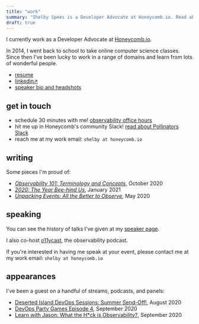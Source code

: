 ```yaml
---
title: "work"
summary: "Shelby Spees is a Developer Advocate at Honeycomb.io. Read about her work."
draft: true
---
```


I currently work as a Developer Advocate at [Honeycomb.io](https://honeycomb.io/).

In 2014, I went back to school to take online computer science classes.
Since then I've been lucky to work in a range of domains and learn from lots of wonderful people.

- [resume](/resume/)
- [linkedin↗️](https://linkedin.com/in/shelbyspees/)
- [speaker bio and headshots](https://speaking.shelbyspees.com/bio)

## get in touch

- schedule 30 minutes with me! [observability office hours](https://honeycomb.io/meet/shelby/)
- hit me up in Honeycomb's community Slack! [read about Pollinators Slack](https://www.honeycomb.io/blog/spread-the-love-appreciating-our-pollinators-community/)
- reach me at my work email: `shelby at honeycomb.io`

## writing

Some pieces I'm proud of:

- [*Observability 101: Terminology and Concepts*](https://www.honeycomb.io/blog/observability-101-terminology-and-concepts), October 2020
- [*2020: The Year Bee-hind Us*](https://www.honeycomb.io/blog/2020-the-year-bee-hind-us), January 2021
- [*Unpacking Events: All the Better to Observe*](https://www.honeycomb.io/blog/lets-talk-events), May 2020

## speaking

You can see the history of talks I've given at my [speaker page](https://speaking.shelbyspees.com/presentations).

I also co-host [o11ycast](https://o11y.fm), the observability podcast.

If you're interested in having me speak at your event, please contact me at my work email: `shelby at honeycomb.io`

## appearances

I've been a guest on a handful of streams, podcasts, and panels:

- [Deserted Island DevOps Sessions: Summer Send-Off!](https://youtu.be/M8fvclawhLE?t=4590), August 2020
- [DevOps Party Games Episode 4](https://devopspartygames.com/posts/Episode-4/), September 2020
- [Learn with Jason: What the H*ck is Observability?](https://www.learnwithjason.dev/what-the-h-ck-is-observability), September 2020
